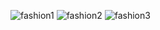 ![fashion1](https://github.com/user-attachments/assets/dbc0f811-ae32-4553-9b34-05a4bbac2482)
![fashion2](https://github.com/user-attachments/assets/fcbf910c-6516-4ca6-af9a-4c73e920b005)
![fashion3](https://github.com/user-attachments/assets/b87c3000-0937-47e8-9ea1-984cb9e42290)

